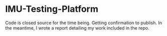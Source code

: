 # IMU-Testing-Platform
Code is closed source for the time being. Getting confirmation to publish. In the meantime, I wrote a report detailing my work included in the repo.
